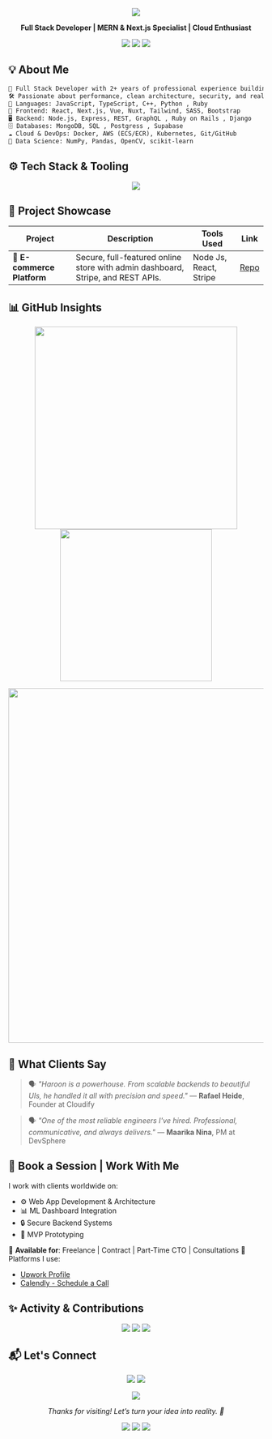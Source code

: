 <!-- 🎬 Animated Header -->
<p align="center">
  <img src="https://capsule-render.vercel.app/api?type=waving&height=200&text=Hi%20There,%20I'm%20Umar%20Aziz%20👋&fontAlign=40&fontColor=ffffff&colorGradient=0x4facfe,0x00f2fe&animation=twinkling" />
</p>

<p align="center">
  <b>Full Stack Developer | MERN & Next.js Specialist | Cloud Enthusiast</b>
</p>

<p align="center">
  <a href="mailto:umraziz.eng@gmail.com"><img src="https://img.shields.io/badge/Email-umraziz.eng@gmail.com-D14836?style=for-the-badge&logo=gmail&logoColor=white" /></a>
  <a href="https://www.linkedin.com/in/umarazizz/ "><img src="https://img.shields.io/badge/LinkedIn-Umar%20Aziz-0A66C2?style=for-the-badge&logo=linkedin&logoColor=white" /></a>
  <a href="https://github.com/umar1110 "><img src="https://img.shields.io/badge/GitHub-@UmarAziz-181717?style=for-the-badge&logo=github&logoColor=white" /></a>
</p>

## 💡 About Me
```txt
🧠 Full Stack Developer with 2+ years of professional experience building modern, fast, and scalable web applications.
🛠️ Passionate about performance, clean architecture, security, and real-world value.
🎯 Languages: JavaScript, TypeScript, C++, Python , Ruby
🚀 Frontend: React, Next.js, Vue, Nuxt, Tailwind, SASS, Bootstrap
🖥️ Backend: Node.js, Express, REST, GraphQL , Ruby on Rails , Django
🗄️ Databases: MongoDB, SQL , Postgress , Supabase
☁️ Cloud & DevOps: Docker, AWS (ECS/ECR), Kubernetes, Git/GitHub
🧪 Data Science: NumPy, Pandas, OpenCV, scikit-learn 
````


## ⚙️ Tech Stack & Tooling

<p align="center"> <img src="https://skillicons.dev/icons?i=js,ts,react,nextjs,vue,nuxt,tailwind,html,css,nodejs,express,mongodb,graphql,python,docker,git,linux,aws,vscode,postman,cplusplus" /> </p>

## 🚀 Project Showcase

| Project                         | Description                                                                     | Tools Used               | Link                                                       |
| ------------------------------- | ------------------------------------------------------------------------------- | ------------------------ | ---------------------------------------------------------- |
| 🛒 **E-commerce Platform**      | Secure, full-featured online store with admin dashboard, Stripe, and REST APIs. | Node Js, React, Stripe   | [Repo](https://github.com/umar1110/Ecommerce_With_SocketServer.git) |


## 📊 GitHub Insights

<p align="center">
  <img src="https://github-readme-stats.vercel.app/api?username=umar1110&theme=tokyonight&show_icons=true&count_private=true" width="400"/>
  <img src="https://github-readme-stats.vercel.app/api/top-langs/?username=umar1110&theme=tokyonight&layout=compact" width="300"/>
</p>

<p align="center">
  <img src="https://github-readme-streak-stats.herokuapp.com?user=umar1110&theme=tokyonight" width="700" />
</p>


## 💬 What Clients Say

> 🗣️ *"Haroon is a powerhouse. From scalable backends to beautiful UIs, he handled it all with precision and speed."*
> — **Rafael Heide**, Founder at Cloudify

> 🗣️ *"One of the most reliable engineers I've hired. Professional, communicative, and always delivers."*
> — **Maarika Nina**, PM at DevSphere

## 📅 Book a Session | Work With Me

I work with clients worldwide on:

* ⚙️ Web App Development & Architecture
* 📊 ML Dashboard Integration
* 🔒 Secure Backend Systems
* 🚀 MVP Prototyping

📩 **Available for**: Freelance | Contract | Part-Time CTO | Consultations
🧾 Platforms I use:

* [Upwork Profile](https://www.upwork.com/freelancers/~your-profile-id)
* [Calendly - Schedule a Call](https://calendly.com/umaraziz-eng)


## ✨ Activity & Contributions

<p align="center">
  <img src="https://github-profile-summary-cards.vercel.app/api/cards/profile-details?username=HaroonAsifMalik&theme=github_dark" />
  <img src="https://github-profile-summary-cards.vercel.app/api/cards/repos-per-language?username=HaroonAsifMalik&theme=github_dark" />
  <img src="https://github-profile-summary-cards.vercel.app/api/cards/most-commit-language?username=HaroonAsifMalik&theme=github_dark" />
</p>


## 📬 Let's Connect

<p align="center">
  <a href="mailto:umaraziz.eng@gmail.com"><img src="https://img.shields.io/badge/Email Me-D14836?style=for-the-badge&logo=gmail&logoColor=white"></a>
  <a href="https://www.linkedin.com/in/umarazizz/ "><img src="https://img.shields.io/badge/LinkedIn Profile-0A66C2?style=for-the-badge&logo=linkedin&logoColor=white"></a>
</p>


<p align="center">
  <img src="https://readme-typing-svg.herokuapp.com?font=Fira+Code&size=22&pause=1000&color=00F7FF&center=true&vCenter=true&width=900&lines=Delivering+Smart,+Scalable+Software.;Python+%7C+React+%7C+Django+%7C+Machine+Learning.;Helping+clients+scale+and+automate+through+code."/>
</p>

<p align="center"><i>Thanks for visiting! Let’s turn your idea into reality. 🚀</i></p>

<p align="center">
  <img src="https://komarev.com/ghpvc/?username=HaroonAsifMalik&label=Profile%20Views&color=FF6F61&style=flat" />
  <img src="https://img.shields.io/github/followers/HaroonAsifMalik?label=Followers&style=flat-square&color=FF6F61" />
  <img src="https://img.shields.io/github/stars/HaroonAsifMalik?style=flat-square&color=FF6F61" />
</p>
